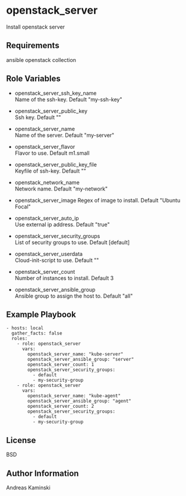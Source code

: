 openstack_server
================

Install openstack server 

Requirements
------------

ansible openstack collection

Role Variables
--------------

- openstack_server_ssh_key_name  
  Name of the ssh-key. Default "my-ssh-key"

- openstack_server_public_key  
  Ssh key. Default ""

- openstack_server_name  
  Name of the server. Default "my-server"

- openstack_server_flavor  
  Flavor to use. Default m1.small

- openstack_server_public_key_file  
  Keyfile of ssh-key. Default ""

- openstack_network_name  
  Network name. Default "my-network"

- openstack_server_image
  Regex of image to install. Default "Ubuntu Focal"

- openstack_server_auto_ip  
  Use external ip address. Default "true"

- openstack_server_security_groups  
  List of security groups to use. Default [default]
  
- openstack_server_userdata  
  Cloud-init-script to use. Default ""
  
- openstack_server_count  
  Number of instances to install. Default 3 

- openstack_server_ansible_group  
  Ansible group to assign the host to. Default "all"

Example Playbook
----------------

    - hosts: local
      gather_facts: false
      roles:
        - role: openstack_server
          vars:
            openstack_server_name: "kube-server"
            openstack_server_ansible_group: "server"
            openstack_server_count: 1
            openstack_server_security_groups:
              - default
              - my-security-group
        - role: openstack_server
          vars:
            openstack_server_name: "kube-agent"
            openstack_server_ansible_group: "agent"
            openstack_server_count: 2
            openstack_server_security_groups:
              - default
              - my-security-group

License
-------

BSD

Author Information
------------------

Andreas Kaminski
